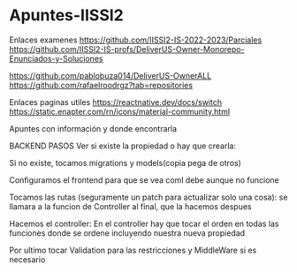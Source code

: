 # Apuntes-IISSI2

Enlaces examenes
https://github.com/IISSI2-IS-2022-2023/Parciales 
https://github.com/IISSI2-IS-profs/DeliverUS-Owner-Monorepo-Enunciados-y-Soluciones

https://github.com/pablobuza014/DeliverUS-OwnerALL 
https://github.com/rafaelroodrgz?tab=repositories

Enlaces paginas utiles
https://reactnative.dev/docs/switch
https://static.enapter.com/rn/icons/material-community.html

Apuntes con información y donde encontrarla



BACKEND PASOS
Ver si existe la propiedad o hay que crearla:

Si no existe, tocamos migrations y models(copia pega de otros)

Configuramos el frontend para que se vea coml debe aunque no funcione

Tocamos las rutas (seguramente un patch para actualizar solo una cosa): se llamara a la funcion de Controller al final, que la hacemos despues

Hacemos el controller:
En el controller hay que tocar el orden en todas las funciones donde se ordene incluyendo nuestra nueva propiedad

Por ultimo tocar Validation para las restricciones y MiddleWare si es necesario 

